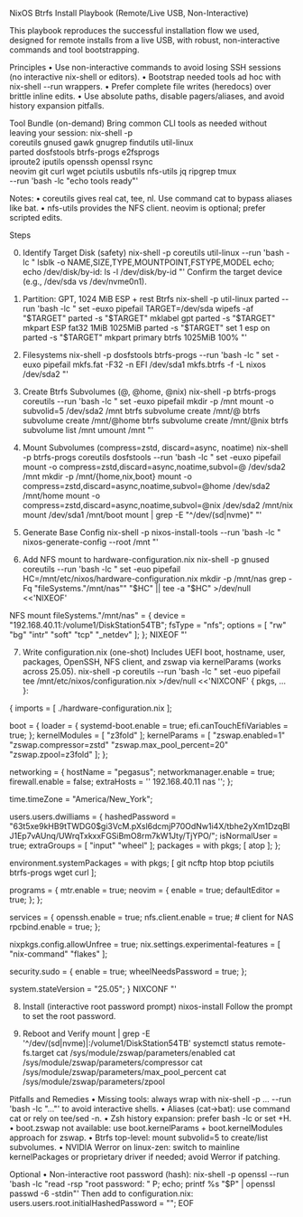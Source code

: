 NixOS Btrfs Install Playbook (Remote/Live USB, Non-Interactive)

This playbook reproduces the successful installation flow we used, designed for
remote installs from a live USB, with robust, non-interactive commands and tool
bootstrapping.

Principles • Use non-interactive commands to avoid losing SSH sessions (no
interactive nix-shell or editors). • Bootstrap needed tools ad hoc with
nix-shell --run wrappers. • Prefer complete file writes (heredocs) over brittle
inline edits. • Use absolute paths, disable pagers/aliases, and avoid history
expansion pitfalls.

Tool Bundle (on-demand) Bring common CLI tools as needed without leaving your
session: nix-shell -p\
coreutils gnused gawk gnugrep findutils util-linux\
parted dosfstools btrfs-progs e2fsprogs\
iproute2 iputils openssh openssl rsync\
neovim git curl wget pciutils usbutils nfs-utils jq ripgrep tmux\
--run 'bash -lc "echo tools ready"'

Notes: • coreutils gives real cat, tee, nl. Use command cat to bypass aliases
like bat. • nfs-utils provides the NFS client. neovim is optional; prefer
scripted edits.

Steps

0. Identify Target Disk (safety) nix-shell -p coreutils util-linux --run 'bash
   -lc " lsblk -o NAME,SIZE,TYPE,MOUNTPOINT,FSTYPE,MODEL echo; echo
   /dev/disk/by-id: ls -l /dev/disk/by-id "' Confirm the target device (e.g.,
   /dev/sda vs /dev/nvme0n1).

1. Partition: GPT, 1024 MiB ESP + rest Btrfs nix-shell -p util-linux parted
   --run 'bash -lc " set -euxo pipefail TARGET=/dev/sda wipefs -af "$TARGET"
parted -s "$TARGET" mklabel gpt parted -s
   "$TARGET" mkpart ESP fat32 1MiB 1025MiB
parted -s "$TARGET" set 1 esp on parted -s "$TARGET" mkpart primary btrfs
   1025MiB 100% "'

2. Filesystems nix-shell -p dosfstools btrfs-progs --run 'bash -lc " set -euxo
   pipefail mkfs.fat -F32 -n EFI /dev/sda1 mkfs.btrfs -f -L nixos /dev/sda2 "'

3. Create Btrfs Subvolumes (@, @home, @nix) nix-shell -p btrfs-progs coreutils
   --run 'bash -lc " set -euxo pipefail mkdir -p /mnt mount -o subvolid=5
   /dev/sda2 /mnt btrfs subvolume create /mnt/@ btrfs subvolume create
   /mnt/@home btrfs subvolume create /mnt/@nix btrfs subvolume list /mnt umount
   /mnt "'

4. Mount Subvolumes (compress=zstd, discard=async, noatime) nix-shell -p
   btrfs-progs coreutils dosfstools --run 'bash -lc " set -euxo pipefail mount
   -o compress=zstd,discard=async,noatime,subvol=@ /dev/sda2 /mnt mkdir -p
   /mnt/{home,nix,boot} mount -o
   compress=zstd,discard=async,noatime,subvol=@home /dev/sda2 /mnt/home mount -o
   compress=zstd,discard=async,noatime,subvol=@nix /dev/sda2 /mnt/nix mount
   /dev/sda1 /mnt/boot mount | grep -E "^/dev/(sd|nvme)" "'

5. Generate Base Config nix-shell -p nixos-install-tools --run 'bash -lc "
   nixos-generate-config --root /mnt "'

6. Add NFS mount to hardware-configuration.nix nix-shell -p gnused coreutils
   --run 'bash -lc " set -euo pipefail
   HC=/mnt/etc/nixos/hardware-configuration.nix mkdir -p /mnt/nas grep -Fq
   "fileSystems.\"/mnt/nas\"" "$HC" || tee -a "$HC" >/dev/null <<'NIXEOF'

NFS mount fileSystems."/mnt/nas" = { device =
"192.168.40.11:/volume1/DiskStation54TB"; fsType = "nfs"; options = [ "rw" "bg"
"intr" "soft" "tcp" "_netdev" ]; }; NIXEOF "'

7. Write configuration.nix (one-shot) Includes UEFI boot, hostname, user,
   packages, OpenSSH, NFS client, and zswap via kernelParams (works across
   25.05). nix-shell -p coreutils --run 'bash -lc " set -euo pipefail tee
   /mnt/etc/nixos/configuration.nix >/dev/null <<'NIXCONF' { pkgs, ... }:

{ imports = [ ./hardware-configuration.nix ];

boot = { loader = { systemd-boot.enable = true; efi.canTouchEfiVariables = true;
}; kernelModules = [ "z3fold" ]; kernelParams = [ "zswap.enabled=1"
"zswap.compressor=zstd" "zswap.max_pool_percent=20" "zswap.zpool=z3fold" ]; };

networking = { hostName = "pegasus"; networkmanager.enable = true;
firewall.enable = false; extraHosts = '' 192.168.40.11 nas ''; };

time.timeZone = "America/New_York";

users.users.dwilliams = { hashedPassword =
"$6$3t5xe9kHB9tTWDG0$gi3VcM.pXsl6dcmjP70OdNw1i4X/tbhe2yXm1DzqBlJ1Ep7vAUnq/UWrqTxkxxFGSiBmO8rm7kW1Jty/TjYPO/";
isNormalUser = true; extraGroups = [ "input" "wheel" ]; packages = with pkgs; [
atop ]; };

environment.systemPackages = with pkgs; [ git ncftp htop btop pciutils
btrfs-progs wget curl ];

programs = { mtr.enable = true; neovim = { enable = true; defaultEditor = true;
}; };

services = { openssh.enable = true; nfs.client.enable = true; # client for NAS
rpcbind.enable = true; };

nixpkgs.config.allowUnfree = true; nix.settings.experimental-features = [
"nix-command" "flakes" ];

security.sudo = { enable = true; wheelNeedsPassword = true; };

system.stateVersion = "25.05"; } NIXCONF "'

8. Install (interactive root password prompt) nixos-install Follow the prompt to
   set the root password.

9. Reboot and Verify mount | grep -E '^/dev/(sd|nvme)|:/volume1/DiskStation54TB'
   systemctl status remote-fs.target cat /sys/module/zswap/parameters/enabled
   cat /sys/module/zswap/parameters/compressor cat
   /sys/module/zswap/parameters/max_pool_percent cat
   /sys/module/zswap/parameters/zpool

Pitfalls and Remedies • Missing tools: always wrap with nix-shell -p ... --run
'bash -lc "..."' to avoid interactive shells. • Aliases (cat->bat): use command
cat or rely on tee/sed -n. • Zsh history expansion: prefer bash -lc or set +H. •
boot.zswap not available: use boot.kernelParams + boot.kernelModules approach
for zswap. • Btrfs top-level: mount subvolid=5 to create/list subvolumes. •
NVIDIA Werror on linux-zen: switch to mainline kernelPackages or proprietary
driver if needed; avoid Werror if patching.

Optional • Non-interactive root password (hash): nix-shell -p openssl --run
'bash -lc "read -rsp "root password: " P; echo; printf %s "$P" | openssl passwd
-6 -stdin"' Then add to configuration.nix:
users.users.root.initialHashedPassword = "<hash>"; EOF
